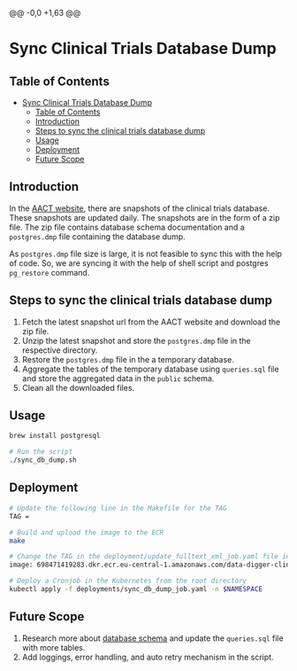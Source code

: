 @@ -0,0 +1,63 @@
# Sync Clinical Trials Database Dump

## Table of Contents
- [Sync Clinical Trials Database Dump](#sync-clinical-trials-database-dump)
  - [Table of Contents](#table-of-contents)
  - [Introduction](#introduction)
  - [Steps to sync the clinical trials database dump](#steps-to-sync-the-clinical-trials-database-dump)
  - [Usage](#usage)
  - [Deployment](#deployment)
  - [Future Scope](#future-scope)

## Introduction
In the [AACT website](https://aact.ctti-clinicaltrials.org/snapshots), there are snapshots of the clinical trials database. These snapshots are updated daily. The snapshots are in the form of a zip file. The zip file contains database schema documentation and a `postgres.dmp` file containing the database dump.

As `postgres.dmp` file size is large, it is not feasible to sync this with the help of code. So, we are syncing it with the help of shell script and postgres `pg_restore` command.

## Steps to sync the clinical trials database dump
1. Fetch the latest snapshot url from the AACT website and download the zip file.
2. Unzip the latest snapshot and store the `postgres.dmp` file in the respective directory.
3. Restore the `postgres.dmp` file in the a temporary database.
4. Aggregate the tables of the temporary database using `queries.sql` file and store the aggregated data in the `public` schema.
5. Clean all the downloaded files.

## Usage
```bash
brew install postgresql

# Run the script
./sync_db_dump.sh
```

## Deployment
```bash
# Update the following line in the Makefile for the TAG
TAG = 

# Build and upload the image to the ECR
make

# Change the TAG in the deployment/update_fulltext_xml_job.yaml file in the root directory
image: 698471419283.dkr.ecr.eu-central-1.amazonaws.com/data-digger-clinical-trials-db-dump:<TAG>

# Deploy a Cronjob in the Kubernetes from the root directory
kubectl apply -f deployments/sync_db_dump_job.yaml -n $NAMESPACE
```

## Future Scope
1. Research more about [database schema](https://aact.ctti-clinicaltrials.org/schema) and update the `queries.sql` file with more tables.
2. Add loggings, error handling, and auto retry mechanism in the script.